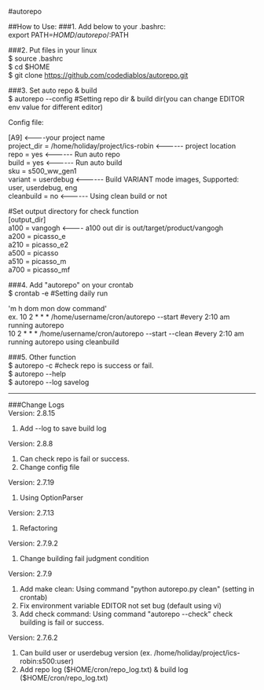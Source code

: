 #autorepo

##How to Use:
###1.  Add below to your .bashrc:  
export PATH=$HOMD/autorepo/:$PATH  

###2. Put files in your linux  
$ source .bashrc  
$ cd $HOME  
$ git clone https://github.com/codediablos/autorepo.git  

###3. Set auto repo & build  
$ autorepo --config    #Setting repo dir & build dir(you can change EDITOR env value for different editor) 

Config file:  

[A9]                    <----your project name  
project_dir = /home/holiday/project/ics-robin          <------ project location  
repo = yes                            <------ Run auto repo  
build = yes                            <------ Run auto build  
sku = s500_ww_gen1  
variant = userdebug              <------ Build VARIANT mode images, Supported: user, userdebug, eng  
cleanbuild = no                     <------ Using clean build or not  

 #Set output directory for check function  
[output_dir]  
a100 = vangogh                  <---- a100 out dir is out/target/product/vangogh  
a200 = picasso_e  
a210 = picasso_e2  
a500 = picasso  
a510 = picasso_m  
a700 = picasso_mf  

###4. Add "autorepo" on your crontab  
$ crontab -e                         #Setting daily run  
  
'm h  dom mon dow   command'  
ex. 10 2  *   *   *     /home/username/cron/autorepo --start  #every 2:10 am running autorepo  
     10 2  *   *   *     /home/username/cron/autorepo --start --clean #every 2:10 am running autorepo using cleanbuild  

###5. Other function  
$ autorepo -c  #check repo is success or fail.  
$ autorepo --help  
$ autorepo --log savelog  

-----------------------------------------------------

###Change Logs  
Version: 2.8.15  
1. Add --log to save build log  

Version: 2.8.8  
1. Can check repo is fail or success.  
2. Change  config file  

Version: 2.7.19  
1. Using OptionParser  

Version: 2.7.13  
1. Refactoring  

Version: 2.7.9.2  
1. Change building fail judgment condition  

Version: 2.7.9  
1. Add make clean: Using command "python autorepo.py clean" (setting in crontab)  
2. Fix environment variable EDITOR not set bug (default using vi)  
3. Add check command: Using command "autorepo --check"  check building is fail or success.  

Version: 2.7.6.2  
1. Can build user or userdebug version (ex. /home/holiday/project/ics-robin:s500:user)  
2. Add repo log ($HOME/cron/repo_log.txt) & build log ($HOME/cron/repo_log.txt)  
